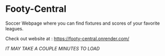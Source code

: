 # Footy-Central
Soccer Webpage where you can find fixtures and scores of your favorite leagues.

Check out website at :
https://footy-central.onrender.com/

*IT MAY TAKE A COUPLE MINUTES TO LOAD*
